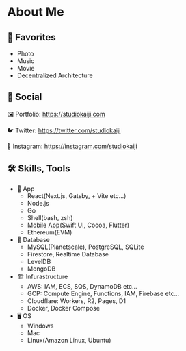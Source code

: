 # About Me

## 🤍 Favorites
- Photo
- Music
- Movie
- Decentralized Architecture

## 🤝 Social
🖼 Portfolio: https://studiokaiji.com

🐦 Twitter: https://twitter.com/studiokaiji

🤳 Instagram: https://instagram.com/studiokaiji

## 🛠 Skills, Tools
- 📱 App
  - React(Next.js, Gatsby, + Vite etc...)
  - Node.js
  - Go
  - Shell(bash, zsh)
  - Mobile App(Swift UI, Cocoa, Flutter)
  - Ethereum(EVM)
- 📼 Database
  - MySQL(Planetscale), PostgreSQL, SQLite
  - Firestore, Realtime Database
  - LevelDB
  - MongoDB
- 🏗 Infurastructure
  - AWS: IAM, ECS, SQS, DynamoDB etc...
  - GCP: Compute Engine, Functions, IAM, Firebase etc...
  - Cloudflare: Workers, R2, Pages, D1
  - Docker, Docker Compose
- 🖥 OS
  - Windows
  - Mac
  - Linux(Amazon Linux, Ubuntu)
